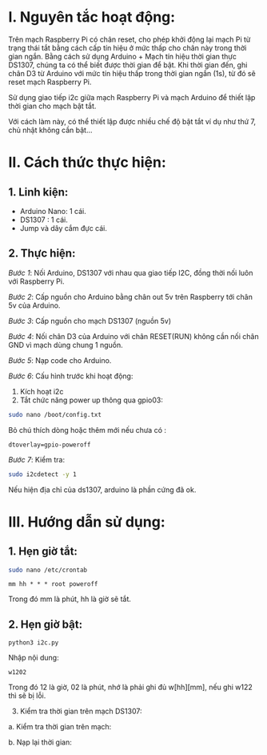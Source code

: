 # I. Nguyên tắc hoạt động:

Trên mạch Raspberry Pi có chân reset, cho phép khởi động lại mạch Pi từ trạng thái tắt bằng cách cấp tín hiệu ở mức thấp cho chân này trong thời gian ngắn. Bằng cách sử dụng Arduino + Mạch tín hiệu thời gian thực DS1307, chúng ta có thể biết được thời gian để bật. Khi thời gian đến, ghi chân D3 từ Arduino với mức tín hiệu thấp trong thời gian ngắn (1s), từ đó sẽ reset mạch Raspberry Pi.

Sử dụng giao tiếp i2c giữa mạch Raspberry Pi và mạch Arduino để thiết lập thời gian cho mạch bật tắt.

Với cách làm này, có thể thiết lập được nhiều chế độ bật tắt ví dụ như thứ 7, chủ nhật không cần bật...

# II. Cách thức thực hiện:

## 1. Linh kiện:
- Arduino Nano: 1 cái.
- DS1307 : 1 cái.
- Jump và dây cắm đực cái.

## 2. Thực hiện: 

 *Bước 1*: Nối Arduino, DS1307 với nhau qua giao tiếp I2C, đồng thời nối luôn với Raspberry Pi.

 *Bước 2*: Cấp nguồn cho Arduino bằng chân out 5v trên Raspberry tới chân 5v của Arduino.

 *Bước 3*: Cấp nguồn cho mạch DS1307 (nguồn 5v)

 *Bước 4*: Nối chân D3 của Arduino với chân RESET(RUN) không cần nối chân GND vì mạch dùng chung 1 nguồn.

 *Bước 5*: Nạp code cho Arduino.

 *Bước 6*: Cấu hình trước khi hoạt động:
    
1. Kích hoạt i2c
2. Tắt chức năng power up thông qua gpio03:
```bash
sudo nano /boot/config.txt
```
Bỏ chú thích dòng hoặc thêm mới nếu chưa có :
```
dtoverlay=gpio-poweroff
```
 *Bước 7*: Kiểm tra:
 ```bash
 sudo i2cdetect -y 1
 ```
Nếu hiện địa chỉ của ds1307, arduino là phần cứng đã ok.

# III. Hướng dẫn sử dụng:


## 1. Hẹn giờ tắt:
```bash
sudo nano /etc/crontab
```

```
mm hh * * * root poweroff
```
Trong đó mm là phút, hh là giờ sẽ tắt.

## 2. Hẹn giờ bật:
```
python3 i2c.py
```
Nhập nội dung:
```
w1202
```
Trong đó 12 là giờ, 02 là phút, nhớ là phải ghi đủ w[hh][mm], nếu ghi w122 thì sẽ bị lỗi.

3. Kiểm tra thời gian trên mạch DS1307:

a. Kiểm tra thời gian trên mạch:

b. Nạp lại thời gian:

